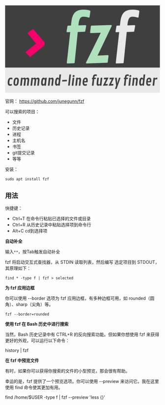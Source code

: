 ![fzf | 500](https://raw.githubusercontent.com/junegunn/i/master/fzf.png)

官网： https://github.com/junegunn/fzf 

可以搜索的项目：
- 文件
- 历史记录
- 进程
- 主机名
- 书签
- git提交记录
- 等等

安装： 
```
sudo apt install fzf
```


## 用法

快捷键：
- Ctrl+T 在命令行粘贴已选择的文件或目录
- Ctrl+R 从历史记录中粘贴选择项到命令行
- Alt+C cd到选择项

**自动补全**

输入`**`，按Tab触发自动补全

fzf 将启动交互式查找器，从 STDIN 读取列表，然后编写 选定项目到 STDOUT，其原理如下：

```
find * -type f | fzf > selected
```

**为 fzf 应用边框**

你可以使用 --border 选项为 fzf 应用边框，有多种边框可用，如 rounded（圆角）、sharp（尖角）等。
```
fzf --border=rounded
```

**使用 fzf 在 Bash 历史中进行搜索**

当然，Bash 历史记录中有 CTRL+R 的反向搜索功能。但如果你想使用 fzf 来获得更好的外观，可以运行以下命令：

history | fzf

**在 fzf 中预览文件**

有时，如果你可以获得你搜索的文件的小型预览，那会很有帮助。

幸运的是，fzf 提供了一个预览选项。你可以使用 --preview 来访问它。我在这里使用 find 命令使其更加有用。

find /home/$USER -type f | fzf --preview 'less {}'



